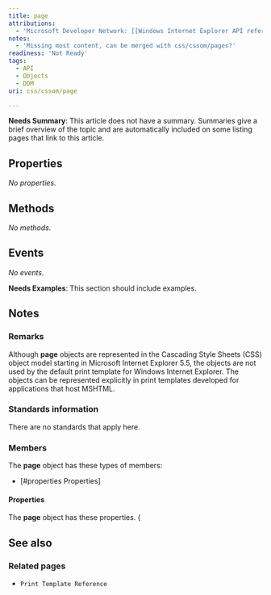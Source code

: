 ```yaml
---
title: page
attributions:
  - 'Microsoft Developer Network: [[Windows Internet Explorer API reference](http://msdn.microsoft.com/en-us/library/ie/hh828809%28v=vs.85%29.aspx) Article]'
notes:
  - 'Missing most content, can be merged with css/cssom/pages?'
readiness: 'Not Ready'
tags:
  - API
  - Objects
  - DOM
uri: css/cssom/page

---
```

**Needs Summary**: This article does not have a summary. Summaries give a brief overview of the topic and are automatically included on some listing pages that link to this article.

## Properties

*No properties.*

## Methods

*No methods.*

## Events

*No events.*

**Needs Examples**: This section should include examples.

## Notes

### Remarks

Although **page** objects are represented in the Cascading Style Sheets (CSS) object model starting in Microsoft Internet Explorer 5.5, the objects are not used by the default print template for Windows Internet Explorer. The objects can be represented explicitly in print templates developed for applications that host MSHTML.

### Standards information

There are no standards that apply here.

### Members

The **page** object has these types of members:

-   [\#properties Properties]

#### Properties

The **page** object has these properties. {

## See also

### Related pages

-   `Print Template Reference`
